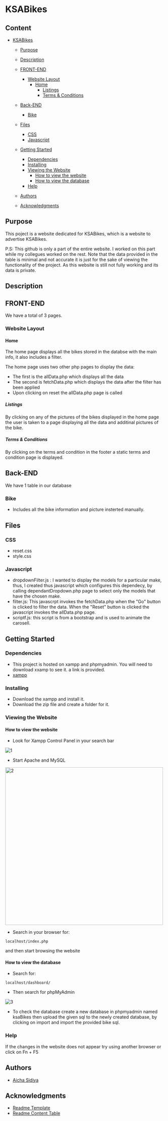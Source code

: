 <!--Title-->
# KSABikes
<!--Content Table-->

## Content 

- [KSABikes](#KSABikes)
  * [Purpose](#purpose)
  * [Description](#description)
  * [FRONT-END](#front-end)
    + [Website Layout](#website-layout)
      - [Home](#home)
        * [Listings](#Listings)
        * [Terms & Conditions](#Terms-&-Conditions)
          
  * [Back-END](#back-end)
    + [Bike](#Bike)
  * [Files](#files)
    + [CSS](#css)
    + [Javascript](#javascript)
  * [Getting Started](#getting-started)
    + [Dependencies](#dependencies)
    + [Installing](#installing)
    + [Viewing the Website](#viewing-the-website)
      - [How to view the website](#how-to-view-the-website)
      - [How to view the database](#how-to-view-the-database)
    + [Help](#help)
  * [Authors](#authors)
  * [Acknowledgments](#acknowledgments)


## Purpose
<!--Purpose of the project-->
This poject is a website dedicated for KSABikes, which is a website to advertise KSABikes.


P.S: This github is only a part of the entire website. I worked on this part while my collegues worked on the rest. Note that the data provided in the table is minimal and not accurate it is just for the sake of viewing the functionality of the project. As this website is still not fully working and its data is private.

<!--Header 2 description of the project-->
## Description
<!--Header 3 front end-->
## FRONT-END
We have a total of 3 pages.

### Website Layout

#### Home
The home page displays all the bikes stored in the databse with the main info, it also includes a filter.

The home page uses two other php pages to display the data: 

* The first is the allData.php which displays all the data
* The second is fetchData.php which displays the data after the filter has been applied
* Upon clicking on reset the allData.php page is called

##### Listings
By clicking on any of the pictures of the bikes displayed in the home page the user is taken to a page displaying all the data and additinal pictures of the bike.

##### Terms & Conditions
By clicking on the terms and condition in the footer a static terms and condition page is displayed.

## Back-END

We have 1 table in our database

### Bike
* Includes all the bike information and picture insterted manually.


## Files
### CSS

* reset.css
* style.css

### Javascript

* dropdownFilter.js : I wanted to display the models for a particular make, thus, I created thus javascript which configures this dependecy, by calling dependantDropdown.php page to select only the models that have the chosen make.
* filter.js: This javascrpt invokes the fetchData.php when the "Go" button is clicked to filter the data. When the "Reset" button is clicked the javascript invokes the allData.php page.
* scriptf.js: this script is from a bootstrap and is used to animate the carosell. 


<!--Header 3 installation and launching the project-->
## Getting Started

### Dependencies

<!--Link to install the latest version of g++-->
* This project is hosted on xampp and phpmyadmin. You will need to download xxamp to see it. a link is provided.
* [xampp](https://www.apachefriends.org/download.html)

### Installing
<!--Steps of Installation-->
* Download the xampp and install it. 
* Download the zip file and create a folder for it.

### Viewing the Website
<!--Steps for running the program-->
#### How to view the website
* Look for Xampp Control Panel in your search bar

![1](https://user-images.githubusercontent.com/91727165/147794092-3998f103-99bd-4560-835b-bfe9f7154c9c.png)

* Start Apache and MySQL

<img width="500" alt="2" src="https://user-images.githubusercontent.com/91727165/147794319-03138add-f182-4889-8fde-ab9adc36610a.PNG">

* Search in your browser for:
```
localhost/index.php 
``` 
and then start browsing the website

#### How to view the database
* Search for:
```
localhost/dashboard/
``` 

* Then search for phpMyAdmin

![3](https://user-images.githubusercontent.com/91727165/147794096-fd8bc2ed-3721-4794-abfc-d10dfbce0831.png)

* To check the database create a new database in phpmyadmin named ksaBikes then upload the given sql to the newly created database, by clicking on import and import the provided bike sql.


### Help
If the changes in the website does not appear try using another browser or click on Fn + F5

## Authors
<!-- The contributors to the project-->
* [Aicha Sidiya](https://github.com/AichaSidiya)


## Acknowledgments
<!-- Insparation files, codes, and general refrences used in writing the code of the project-->
* [Readme Template](https://gist.github.com/DomPizzie/7a5ff55ffa9081f2de27c315f5018afc)
* [Readme Content Table](https://ecotrust-canada.github.io/markdown-toc/)
